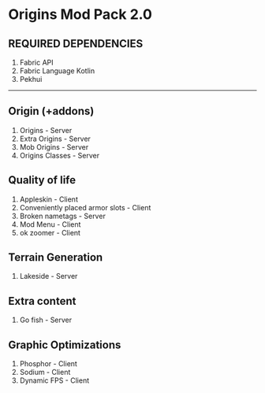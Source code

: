 # Origins Mod Pack 2.0

## REQUIRED DEPENDENCIES
1. Fabric API
2. Fabric Language Kotlin 
3. Pekhui
<hr>

## Origin (+addons)
1. Origins - Server
2. Extra Origins - Server
3. Mob Origins - Server
4. Origins Classes - Server

## Quality of life
1. Appleskin - Client 
2. Conveniently placed armor slots - Client
3. Broken nametags - Server 
4. Mod Menu - Client
5. ok zoomer - Client

## Terrain Generation
1. Lakeside - Server

## Extra content
1. Go fish - Server

## Graphic Optimizations
1. Phosphor - Client
2. Sodium - Client 
3. Dynamic FPS - Client
